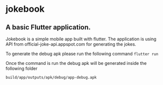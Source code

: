 # jokebook

## A basic Flutter application.

Jokebook is a simple mobile app built with flutter. The application is using API from official-joke-api.appspot.com for generating the jokes.

To generate the debug apk please run the following command
```flutter run```

Once the command is run the debug apk will be generated inside the following folder

```sh
build/app/outputs/apk/debug/app-debug.apk
```
